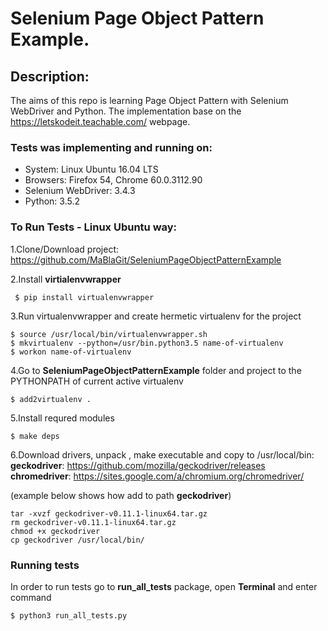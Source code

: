 # Selenium Page Object Pattern Example.

## Description:
The aims of this repo is learning Page Object Pattern with Selenium WebDriver and Python. 
The implementation base on the https://letskodeit.teachable.com/ webpage.

### Tests was implementing and running on:

* System: Linux Ubuntu 16.04 LTS
* Browsers: Firefox 54, Chrome 60.0.3112.90
* Selenium WebDriver: 3.4.3
* Python: 3.5.2

### To Run Tests - Linux Ubuntu way:

1.Clone/Download project: https://github.com/MaBlaGit/SeleniumPageObjectPatternExample

2.Install __virtialenvwrapper__
```
 $ pip install virtualenvwrapper
```
3.Run virtualenvwrapper and create hermetic virtualenv for the project

```
$ source /usr/local/bin/virtualenvwrapper.sh
$ mkvirtualenv --python=/usr/bin.python3.5 name-of-virtualenv
$ workon name-of-virtualenv
```

4.Go to  __SeleniumPageObjectPatternExample__ folder and project to the PYTHONPATH of current active virtualenv

```
$ add2virtualenv .
```
5.Install requred modules

```
$ make deps
```

6.Download drivers, unpack , make executable and copy to /usr/local/bin: 
__geckodriver__: https://github.com/mozilla/geckodriver/releases
__chromedriver__: https://sites.google.com/a/chromium.org/chromedriver/

(example below shows how add to path __geckodriver__)

```
tar -xvzf geckodriver-v0.11.1-linux64.tar.gz
rm geckodriver-v0.11.1-linux64.tar.gz
chmod +x geckodriver
cp geckodriver /usr/local/bin/
```

### Running tests

In order to run tests go to __run_all_tests__ package, open __Terminal__ and enter command
```
$ python3 run_all_tests.py
